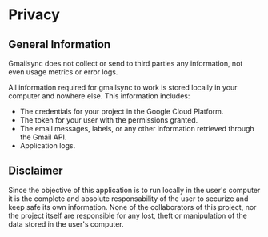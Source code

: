 # Privacy

## General Information
Gmailsync does not collect or send to third parties any information, not even usage metrics or error logs.

All information required for gmailsync to work is stored locally in your computer and nowhere else. This information includes:
 * The credentials for your project in the Google Cloud Platform.
 * The token for your user with the permissions granted.
 * The email messages, labels, or any other information retrieved through the Gmail API.
 * Application logs.

## Disclaimer
Since the objective of this application is to run locally in the user's computer it is the complete and absolute responsability of the user to securize and keep safe its own information.
None of the collaborators of this project, nor the project itself are responsible for any lost, theft or manipulation of the data stored in the user's computer.
